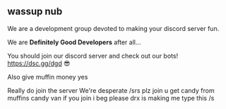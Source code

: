 ## wassup nub 

We are a development group devoted to making your discord server fun. 

We are **Definitely Good Developers** after all...

You should join our discord server and check out our bots! https://dsc.gg/dgd 😎

Also give muffin money yes

Really do join the server We're desperate /srs plz join u get candy from muffins candy van if you join i beg please drx is making me type this /s
